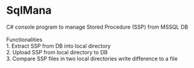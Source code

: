 # SqlMana
C# console program to manage Stored Procedure (SSP) from MSSQL DB
<br>
<br>Functionalities
<br>1. Extract SSP from DB into local directory
<br>2. Upload SSP from local directory to DB
<br>3. Compare SSP files in two local directories write difference to a file


